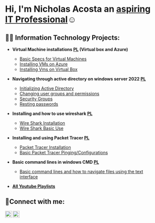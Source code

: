 <h1>Hi, I'm Nicholas Acosta an <a href="https://www.linkedin.com/in/nicholas-acosta-b74997306/"> aspiring IT Professional</a>☺</h1>

<h2>👨‍💻 Information Technology Projects:</h2>

- <b>Virtual Machine installations [PL](https://www.youtube.com/playlist?list=PL0iCVELpu-GpTI6uGy_8L5Z2Movv15Gr9) (Virtual box and Azure)</b>
  - [Basic Specs for Virtual Machines](https://github.com/Nacosta16/Basic-Specs-for-Virtual-Machines)
  - [Installing VMs on Azure](https://github.com/Nacosta16/Installing-VMs-on-Azure)
  - [Installing Vms on Virtual Box](https://github.com/Nacosta16/Installing-Vms-on-Virtual-Bo)
- <b> Navigating through active directory on windows server 2022 [PL](https://www.youtube.com/playlist?list=PL0iCVELpu-GrOBo8D2W0XvMKjbryMJwiB)</b>
  - [Initializing Active Directory](https://github.com/Nacosta16/Initializing-Active-Directory)
  - [Changing user groups and permissions](https://github.com/Nacosta16/Changing-user-groups-and-permissions)
  - [Security Groups](https://github.com/Nacosta16/Security-Groups)
  - [Resting passwords](https://github.com/Nacosta16/Resting-passwords)
- <b> Installing and how to use wireshark [PL](https://www.youtube.com/playlist?list=PL0iCVELpu-GrBwmHcmyWb_xqpWnst8fMo) </b>
  - [Wire Shark Installation](https://github.com/Nacosta16/Wire-Shark-Installation)
  - [Wire Shark Basic Use](https://github.com/Nacosta16/Wire-Shark-Basic-Use)
- <b> Installing and using Packet Tracer [PL](https://www.youtube.com/playlist?list=PL0iCVELpu-GpU2ehKSpFjBAAN9slVxi28) </b> 
  - [Packet Tracer Installation](https://github.com/Nacosta16/Packet-Tracer-Installation)
  - [Basic Packet Tracer Pinging/Configurations](https://github.com/Nacosta16/Basic-Packet-Tracer-Pinging-Configurations)
- <b> Basic command lines in windows CMD [PL](https://www.youtube.com/playlist?list=PL0iCVELpu-Grk5men4qN-60Y_izoeMzgC) </b>
  - [Basic command lines and how to navigate files using the text interface](https://github.com/Nacosta16/Basic-command-lines-and-how-to-navigate-files-using-the-text-interface)
 
 - <b> [All Youtube Playlists](https://www.youtube.com/@NicholasAcosta-h9q/playlists) </b> 

  
  
<h2>🤳Connect with me:</h2>

[<img align="left" alt="Josh | LinkedIn" width="22px" src="https://cdn.jsdelivr.net/npm/simple-icons@v3/icons/linkedin.svg" />][linkedin]
[<img align="left" alt="Josh | Youtube" width="22px" src="https://img.icons8.com/?size=100&id=36908&format=png&color=000000" />][Youtube]

[linkedin]: https://www.linkedin.com/in/nicholas-acosta-b74997306/

[Youtube]: http://www.youtube.com/@NicholasAcosta-h9q
